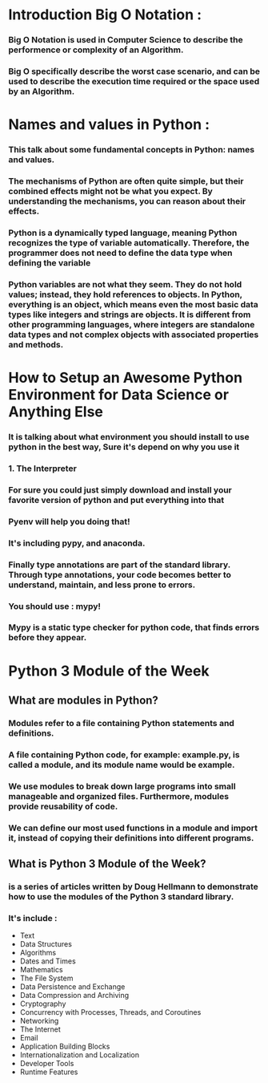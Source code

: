 # Introduction Big O Notation : 
### **Big O Notation is used in Computer Science to describe the performence or complexity of an Algorithm.**
### **Big O specifically describe the worst case scenario, and can be used to describe the execution time required or the space used by an Algorithm.**



# Names and values in Python : 
### This talk about some fundamental concepts in Python: names and values.
### The mechanisms of Python are often quite simple, but their combined effects might not be what you expect. By understanding the mechanisms, you can reason about their effects.

### Python is a dynamically typed language, meaning Python recognizes the type of variable automatically. Therefore, the programmer does not need to define the data type when defining the variable

### Python variables are not what they seem. They do not hold values; instead, they hold references to objects. In Python, everything is an object, which means even the most basic data types like integers and strings are objects. It is different from other programming languages, where integers are standalone data types and not complex objects with associated properties and methods.


# How to Setup an Awesome Python Environment for Data Science or Anything Else

### It is talking about what environment you should install to use python in the best way, Sure it's depend on why you use it
### 1. The Interpreter
### For sure you could just simply download and install your favorite version of python and put everything into that
### Pyenv will help you doing that!
### It's including pypy, and anaconda.
### Finally type annotations are part of the standard library. Through type annotations, your code becomes better to understand, maintain, and less prone to errors. 
### You should use : mypy!
### Mypy is a static type checker for python code, that finds errors before they appear.

# Python 3 Module of the Week
## What are modules in Python?
### Modules refer to a file containing Python statements and definitions.

### A file containing Python code, for example: example.py, is called a module, and its module name would be example.

### We use modules to break down large programs into small manageable and organized files. Furthermore, modules provide reusability of code.

### We can define our most used functions in a module and import it, instead of copying their definitions into different programs.

## What is Python 3 Module of the Week?
### is a series of articles written by Doug Hellmann to demonstrate how to use the modules of the Python 3 standard library.



### It's include :
- Text 
- Data Structures
- Algorithms
- Dates and Times
- Mathematics
- The File System
- Data Persistence and Exchange
- Data Compression and Archiving
- Cryptography
- Concurrency with Processes, Threads, and Coroutines
- Networking
- The Internet
- Email
- Application Building Blocks
- Internationalization and Localization
- Developer Tools
- Runtime Features


